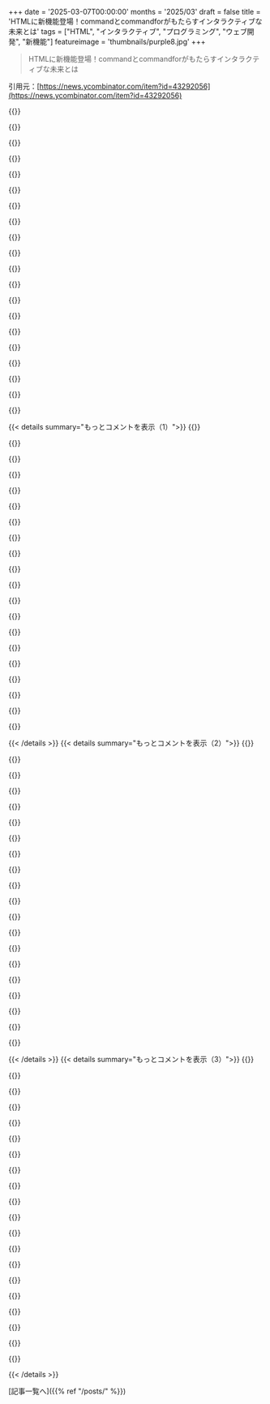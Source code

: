 +++
date = '2025-03-07T00:00:00'
months = '2025/03'
draft = false
title = 'HTMLに新機能登場！commandとcommandforがもたらすインタラクティブな未来とは'
tags = ["HTML", "インタラクティブ", "プログラミング", "ウェブ開発", "新機能"]
featureimage = 'thumbnails/purple8.jpg'
+++

> HTMLに新機能登場！commandとcommandforがもたらすインタラクティブな未来とは

引用元：[https://news.ycombinator.com/item?id=43292056](https://news.ycombinator.com/item?id=43292056)

{{<matomeQuote body="プログラミング言語理論の研究者たちは８０年代から“goto”のより強力な兄貴分“comefrom”について語ってたけど、Intercal でようやく実装されたんだ。Cみたいな言語よりは安全性、パフォーマンス、使いやすさが明らかに優れてるけど、商業市場に浸透するのが難しかったみたい。悪い方が良いってのが理由かも。Javascript がこの機能を取り入れたのは嬉しいし、これが丁寧なプログラミングの流行につながってくれたらいいな。" userName="QuadmasterXLII" createdAt="2025-03-07T17:51:36" color="#785bff">}}

{{<matomeQuote body="Haha、Intercal と“comefrom”をすっかり忘れてたよ。ほんと天才的な考えで、良いプログラミングデザインパターンを維持・サポートするのに苦労してた問題を４０年も前に予測してるね。" userName="bunderbunder" createdAt="2025-03-07T21:00:42" color="#ff5c5c">}}

{{<matomeQuote body="C#にも COMEFROM があるよ： https://github.com/dotnet/roslyn/blob/main/docs/features/int... 使うのは面倒だけど、不可能ではないね。" userName="harrison_clarke" createdAt="2025-03-08T05:18:00" color="">}}

{{<matomeQuote body="＞“丁寧なプログラミングの流行に繋がるといいな”とは言ったけど、でもあまり丁寧すぎるのもダメだね。コンパイラはそれを好まないよ。" userName="alterom" createdAt="2025-03-07T18:04:36" color="">}}

{{<matomeQuote body="最近は“控えめ”がトレンドらしいよ。" userName="esafak" createdAt="2025-03-07T18:42:59" color="">}}

{{<matomeQuote body="まるでガチの Sigma が、いいとも、そんなんだ。" userName="BobbyTables2" createdAt="2025-03-07T23:54:59" color="">}}

{{<matomeQuote body="お母さんによろしく。" userName="krapp" createdAt="2025-03-08T01:46:43" color="">}}

{{<matomeQuote body="うん。" userName="mock-possum" createdAt="2025-03-07T22:21:24" color="">}}

{{<matomeQuote body="まあ、少なくともBooコンパイラは好まないだろうね。 https://en.m.wikipedia.org/wiki/Boo_(programming_language)" userName="fuzztester" createdAt="2025-03-07T22:44:28" color="">}}

{{<matomeQuote body="もちろんそうだね。おべっかを使うコードは本当にうるさい。" userName="SAI_Peregrinus" createdAt="2025-03-07T18:34:40" color="">}}

{{<matomeQuote body="ダウンロードサイトはどこ？Psycho fanatic言語、お願い！" userName="fuzztester" createdAt="2025-03-07T23:10:55" color="">}}

{{<matomeQuote body="commandとcommandforってcomefromと似てるのかな？gotoとも似てる気がする。gotoはトリガーが何をするかを指定するけど、commandとcommandforもそれと同じだよね。comefromは何をするかがトリガーを指定する。これはJavascriptのdocument.addEventListener()と似てる。" userName="Thorrez" createdAt="2025-03-08T15:31:40" color="">}}

{{<matomeQuote body="いや、似てないと思う。gotoとは全く違うし、単なるメソッド呼び出しって感じで、gotoとは関係ないよ。" userName="ancyrweb" createdAt="2025-03-10T03:42:36" color="">}}

{{<matomeQuote body="古いけど、comefromとgotoのPython実装（俺のじゃない）。これはpypyパッケージよりも前のやつだよ。やっぱり理由があるね！" userName="btown" createdAt="2025-03-08T19:07:58" color="">}}

{{<matomeQuote body="Perlは数十年前からcomefromをサポートしてるよ！" userName="stonogo" createdAt="2025-03-07T22:02:30" color="">}}

{{<matomeQuote body="え、Perlはサンスクリットをサポートしてるの？それともRakuは？文法機能があるから、もしかするとサポートするかも。" userName="fuzztester" createdAt="2025-03-07T23:30:06" color="">}}

{{<matomeQuote body="サンスクリットはデーヴァナーガリー文字で書かれていて、これを使う人は10億人近いから、Unicode識別子を扱える言語なら問題ないよ。挑戦したいならRongorongoやクシンゴンでどう？俺は実際のヒエログリフでコーディングしたい。" userName="chuckadams" createdAt="2025-03-08T01:35:41" color="">}}

{{<matomeQuote body="サンスクリットはデーヴァナーガリー文字で書かれる（今はほとんどそう）。ただ、ネイティブ文字はないんだって。Unicodeのスクリプトであれば大丈夫だよ。" userName="chrismorgan" createdAt="2025-03-08T06:18:15" color="">}}

{{<matomeQuote body="TeXはパーサーを再構築でき（ala TeXInfo）、Unicodeエンジンを使えばUTFも使える。TeXはフォントの埋め込みもできるし、Lyxを使えば埋め込んだフォントを書いて見ることができる。" userName="shakna" createdAt="2025-03-08T01:57:53" color="">}}

{{<matomeQuote body="コメントにたくさんの誤りがあるね。インドに住んでるインディアンと話してるってこと、理解してる？サンスクリットの勉強もしてるんだから、意見をちゃんと考えた方がいいよ。まあ、Googleで調べてもいいけどね。Smartでデータを見てみるといいよ。" userName="fuzztester" createdAt="2025-03-08T03:25:29" color="#785bff">}}

{{< details summary="もっとコメントを表示（1）">}}
{{<matomeQuote body="お前、冗談が通じてないんじゃね？治療を受けた方がいいぞ。" userName="chuckadams" createdAt="2025-03-09T03:55:57" color="">}}

{{<matomeQuote body="お前の考え方は弱すぎるし、自分に劣等感があるのが丸見えだ。俺のコメントにいきなり攻撃してきたけど、みんなお前に何も期待してないから。お前みたいなクズの意見を気にするやつなんていない。社会人としての自覚を持てよ、そんなことで人を攻撃してる場合じゃないぞ。" userName="fuzztester" createdAt="2025-03-14T00:01:48" color="">}}

{{<matomeQuote body="それ面白い、俺はそれを冗談だと思ったよ。" userName="zaphirplane" createdAt="2025-03-08T03:28:04" color="">}}

{{<matomeQuote body="同意だ。ちょっとオタクすぎる感じがする。" userName="ncr100" createdAt="2025-03-08T04:06:09" color="">}}

{{<matomeQuote body="全体の理論がわからないけど、非JSデベの俺にはイベントにちょっとオブジェクト指向の甘さを加えただけに見える。ちょっと冗長な気もするけど、グローバルリスナーよりは良いかも。" userName="jayd16" createdAt="2025-03-07T19:27:14" color="">}}

{{<matomeQuote body="COMEFROMはIntercal言語の面白いジョークの一つだ。言語仕様書を読むことを勧めるよ。" userName="gmueckl" createdAt="2025-03-07T19:55:15" color="">}}

{{<matomeQuote body="Intercalのプログラミングマニュアルを探してみたけど、comefromの記載が見当たらなかった。" userName="Voultapher" createdAt="2025-03-08T12:05:28" color="">}}

{{<matomeQuote body="C-INTERCALと呼ばれる方言から来ていて、スペースを入れて書くと『COME FROM』になる。" userName="mannykannot" createdAt="2025-03-08T18:29:41" color="">}}

{{<matomeQuote body="逆計算の『gofrom』や『cometo』だって忘れちゃいけないよ。" userName="DonHopkins" createdAt="2025-03-07T19:00:10" color="">}}

{{<matomeQuote body="俺の新言語には『thataway』や『overyonder』『uptown』の構文を含めるつもり。" userName="mindcrime" createdAt="2025-03-07T23:40:08" color="">}}

{{<matomeQuote body="２のブギー、さあ跳んでみろ" userName="DonHopkins" createdAt="2025-03-08T01:36:53" color="">}}

{{<matomeQuote body="呼んでるかい" userName="edoceo" createdAt="2025-03-07T23:10:44" color="">}}

{{<matomeQuote body="どこから来たのか" userName="yellowapple" createdAt="2025-03-08T03:43:55" color="">}}

{{<matomeQuote body="＞”オプションの同義語について”<br>Leaveは分かるけど、「return from」は続きとして正しく描写されてると思うよ。対して「come from」は非局所のgotoじゃない？" userName="fc417fc802" createdAt="2025-03-07T23:05:40" color="">}}

{{<matomeQuote body="継続についての理解が始まる前に止まったわ" userName="fuzztester" createdAt="2025-03-07T23:33:28" color="">}}

{{<matomeQuote body="真剣かどうか分からないけど、継続は面白いから、誰かの役に立つかもと思って投稿するね。混乱するけど、慣れればそうでもないよ。スタックフレームを独立した状態としてモデル化するんだ。戻るとき、スタックフレームが残ることを考えてみて。その後、戻ったフレームにスタックポインターを戻そうとする。引数を渡すための規則も加えると、継続が分かるようになるよ。" userName="fc417fc802" createdAt="2025-03-08T08:25:06" color="#38d3d3">}}

{{<matomeQuote body="戻ったフレームにスタックポインターを戻す？そこが継続が分からなくなるポイントだよね。" userName="bryanrasmussen" createdAt="2025-03-08T11:00:37" color="">}}

{{<matomeQuote body="その部分が難しいよね。もうスタックはないんだ。関数のアクティベーションレコードはヒープに割り当てられて、必要なだけ残ることができる。" userName="cyco130" createdAt="2025-03-08T13:09:19" color="">}}

{{<matomeQuote body="＞ボタンはウェブでのインタラクティビティの基盤だっていうのはすごくうまいまとめだと思う。確かに、インタラクティビティの基盤を提供するのはハイパーリンクだよね。" userName="qwery" createdAt="2025-03-08T04:32:27" color="#ff5c5c">}}

{{<matomeQuote body="ハイパーリンクはインタラクティブじゃない気がする。あれはブックマークのようなもので、リンクをクリックしてページ間を移動するだけだし。" userName="afavour" createdAt="2025-03-08T05:24:11" color="">}}


{{< /details >}}
{{< details summary="もっとコメントを表示（2）">}}
{{<matomeQuote body="ハイパーリンクとクエリパラメータでインタラクティビティを実現する例もあるよ。例えば、テーブルをソートする時にカラムヘッダーをリンクにして、?sort_by={colname}を追加してサーバーに知らせる、とか。" userName="porridgeraisin" createdAt="2025-03-08T05:32:13" color="">}}

{{<matomeQuote body="確かに厳密に言えば、GETリクエストはサーバーの可視状態を変更すべきじゃないから、ソートはインタラクティブとは言えないかも。新しいコンテンツを追加するにはPOSTが必要だし。" userName="xg15" createdAt="2025-03-08T09:58:10" color="">}}

{{<matomeQuote body="GETパラメータでのソートはサーバーの状態には影響しないけど、クライアントから見るとソートしたデータは意味があるよね。切り分けが難しいけど、このルールについてもっと知りたい。" userName="social_quotient" createdAt="2025-03-08T12:20:52" color="">}}

{{<matomeQuote body="ごめん、ソートを忘れてた。クエリの結果をソートするのはサーバーサイドでGETリクエストでも問題ない。ただし、デフォルトのソート順を設定するのはNG。" userName="xg15" createdAt="2025-03-08T12:52:52" color="#ff5733">}}

{{<matomeQuote body="GETリクエストはログが残るから、サーバーの状態が変わることもあると思う。ログの解析でエラーも起こるから、注意が必要。" userName="neuroelectron" createdAt="2025-03-08T12:10:16" color="">}}

{{<matomeQuote body="GETリクエストはサーバーでの可視的な状態を変更すべきじゃない。例えば、GETで投稿を追加するとルール違反になるんだ。" userName="xg15" createdAt="2025-03-08T12:14:07" color="">}}

{{<matomeQuote body="技術的なことで言うと、ボタンとJSの結果は同じ体験だと思う。ただし、遅延があるけど。" userName="afavour" createdAt="2025-03-08T05:38:24" color="">}}

{{<matomeQuote body="＞ハイパーリンクとクエリパラメータを使うって、サーバー処理なしでもできるよね。ページが返ってきた後、クライアントで処理してテーブルを並べ替えられるし。" userName="lelanthran" createdAt="2025-03-08T15:16:55" color="">}}

{{<matomeQuote body="そうだよね、でもそれもボタンとして実装されてたんじゃない？input type=”submit”は1993年にはボタンを表示してたと思う。JavaScriptなしでリンクのように動作して、でもボタンだったんだよね。" userName="furyofantares" createdAt="2025-03-08T06:45:13" color="">}}

{{<matomeQuote body="当時の一番目立つ違いは、リンクの行き先がブラウザに明示されてたのに対し、inputボタンは完全に不透明だったことだよね。画像を使ったボタンをa hrefタグの中に作って、GETリクエストを発生させてた。POSTリクエストをする唯一の方法は、フォームの中のボタンだった。" userName="pmontra" createdAt="2025-03-08T07:39:49" color="#45d325">}}

{{<matomeQuote body="著者が言いたいのはおそらくハイパーメディアのことだね。ボタンとリンクはただの手段で、ユーザーがクリックしたりマウスを動かさない限りインタラクティビティは発生しない。クライアントだけのインタラクティビティについても話せるけど、その話題ではないね。" userName="ancyrweb" createdAt="2025-03-10T03:45:57" color="">}}

{{<matomeQuote body="例外として考えられるのは、<br>- URLハッシュリンクとCSSの:target擬似クラス。<br>- iframeをターゲットにするリンク。<br>これらのパターンを乱用することを勧めるわけじゃないけど、軽いインタラクティビティには使えるよ。" userName="smac__" createdAt="2025-03-08T12:43:32" color="">}}

{{<matomeQuote body="それらは単にハイパーリンクがボタンのように振る舞うための追加機能だよ。ただし、厳密な定義では「ハイパーリンク」は二つのウェブページをつなぐリンクだからね。" userName="spoaceman7777" createdAt="2025-03-08T14:11:32" color="">}}

{{<matomeQuote body="著者がウェブのインタラクティビティの基礎について考えたのか、ただAIにいい感じのイントロを書かせたのかはよく分からないな。" userName="skobes" createdAt="2025-03-08T13:06:03" color="">}}

{{<matomeQuote body="InvokersはChromeだけのものじゃないよ、気になってる人のために言っておくけど、すでにFirefoxのナイトリービルドにも入ってるからね。<br>https://developer.mozilla.org/en-US/docs/Web/API/HTMLButtonE..." userName="msub2" createdAt="2025-03-07T17:51:29" color="">}}

{{<matomeQuote body="WebKitは「サポート」立場を取ったみたいだね。<br>https://github.com/WebKit/standards-positions/issues/264" userName="Kerrick" createdAt="2025-03-07T18:00:04" color="">}}

{{<matomeQuote body="仕様について:<br>button要素, commandfor属性: <br>https://html.spec.whatwg.org/multipage/form-elements.html#at...<br>button要素, command属性: <br>https://html.spec.whatwg.org/multipage/form-elements.html#at..." userName="jt2190" createdAt="2025-03-07T17:50:13" color="">}}

{{<matomeQuote body="これはほんとにNextやBe、Appleが30年前に使用したアクション/メッセージングパターンなの？それとも何か見落としてた？有用だったけど、結局はインターフェースベースのコントローラーパターンに進化したと思う。多くの改善要求が出てくるだろうね。" userName="hoc" createdAt="2025-03-07T18:14:03" color="">}}

{{<matomeQuote body="Webが15年遅れてると思ってたけど、実は30年古い技術に追いついてるんだなって感じ。こんなニュースはムカつくね。自分が使えるものになると思ってたけど、膝の変形性関節症になっちゃって、まだ使い物にならない。悲しい気持ちだわ。" userName="wruza" createdAt="2025-03-08T00:45:40" color="">}}

{{<matomeQuote body="何が役立つものになる可能性があったのかな？" userName="9dev" createdAt="2025-03-08T08:03:00" color="">}}


{{< /details >}}
{{< details summary="もっとコメントを表示（3）">}}
{{<matomeQuote body="新しいアイデアではなく、ChromeとWebの仕様に実装されたってだけだよ。" userName="dartos" createdAt="2025-03-07T19:00:17" color="">}}

{{<matomeQuote body="＞”新しいcommandとcommandfor属性が、popovertargetactionとpopovertarget属性を強化・置き換える。”<br>これって新しい基本機能になったってこと？置き換えるってどういう意味？将来的に不要になったら消されたりするのかな？今後追加されるものについて、開発者たちは本当にその影響を考えてるんだろうかって疑問に思う。" userName="nikeee" createdAt="2025-03-07T19:58:36" color="#38d3d3">}}

{{<matomeQuote body="私もそれは変だと思った。先にメディアコントロール向けに実装してから、後でpopovertarget属性を統合する方が理にかなった気がする。これってウェブ機能の最速廃止記録かも。" userName="mubou" createdAt="2025-03-08T02:34:23" color="">}}

{{<matomeQuote body="私の脳の働きなのか、美的な問題なのか分からないけど、文字列でプログラミングするのが全然ダメ。特にアクセシビリティの利点は理解できるけど、要素IDを使うことにはあまりワクワクしないな。" userName="mpalmer" createdAt="2025-03-07T21:10:40" color="">}}

{{<matomeQuote body="文字列のコードは私のお手本のようなコード臭。できるし、正しく書けばうまくいくけど、結局は問題を先延ばしにしてるだけ。HTML要素は文書を表すものなので、自然に文字列的だけど、複雑なアプリケーションでは物足りない。これはハックだよ。とはいえ、話題の機能が悪いわけではない。ただのハックだと思う。" userName="qwery" createdAt="2025-03-08T05:20:05" color="#45d325">}}

{{<matomeQuote body="それには同意するけど、少なくとも一貫性はあるよね。’for’、’list’、’aria-labelledby’、’aria-describedby’などの属性もこういう風に機能するから。" userName="ximm" createdAt="2025-03-08T08:38:52" color="">}}

{{<matomeQuote body="私もあまり好きじゃないけど、フレームワークでカバーできるし、フレームワークが合わなければ良い構成要素にはなると思うよ。" userName="hdjrudni" createdAt="2025-03-07T21:27:46" color="">}}

{{<matomeQuote body="そうだね、間違いない。ただし、イベントは素晴らしいと思うし、これは既存のフレームワークあってもシンプルになると思う。テンプレートを使わない限り、Epipenをしまえるよ。" userName="mpalmer" createdAt="2025-03-07T21:34:50" color="">}}

{{<matomeQuote body="あなたの言いたいこと、わかるよ。" userName="conartist6" createdAt="2025-03-08T00:14:48" color="">}}

{{<matomeQuote body="２０２５：＞”HTMLはボタン用にonclickハンドラーを提供するけど、これらはCSPルールの関係でデモやチュートリアル以外では禁止されることが多い。”<br>２０３３：＞”HTMLはボタン用にcommandとcommandforハンドラーを提供するけど、これらはCSPルールの関係でデモやチュートリアル以外では禁止されることが多い。”" userName="gred" createdAt="2025-03-08T21:02:12" color="">}}

{{<matomeQuote body="僕の失読症の自分は、HTMLのcommandにワクワクしたよ。" userName="darth_avocado" createdAt="2025-03-07T17:54:31" color="">}}

{{<matomeQuote body="今日、Red AlertをThree.jsに移植しているプロジェクトを見つけたよ：<br>https://github.com/chongdashu/CnC_Red_Alert-ThreeJs" userName="DeathRay2K" createdAt="2025-03-07T19:14:44" color="#45d325">}}

{{<matomeQuote body="僕もそう思った。ボタンについて読んでいて、ゲームはどこにあるんだろうって思ったよ。でもボタンは面白いね。" userName="k6hkUZtLUM" createdAt="2025-03-07T18:29:41" color="">}}

{{<matomeQuote body="ボタンについて読んでいる時、これがCommand and Conquerを新しい形でトランスパイルするのにどう機能するのかを期待してたよ。新機能は本当にありがたいけど。" userName="netghost" createdAt="2025-03-07T18:22:54" color="">}}

{{<matomeQuote body="完全なAPIなしで実装したのはどうかと思う。5つのコマンドだけじゃなくて、HTML経由で全てのJavaScript機能を実装できる可能性があるから、数千のコマンドにもなるかもしれない。" userName="vFunct" createdAt="2025-03-07T18:10:03" color="">}}

{{<matomeQuote body="実装は難しくないと思うよ。コマンド文字列をこう変換すればいいんじゃないかな：<br>1. ダッシュで分割して配列にする<br>2. 最初の配列の最初の文字を小文字、他は大文字にする<br>3. くっつける<br>4. `document.getElementById(element.commandfor)[concatenated]()`を使う。もちろん、要素が存在するか、メソッドが存在するか、パラメータがないかのチェックはしてないけど。でも、カスタムコマンドも簡単にできるようになるよ。" userName="PokestarFan" createdAt="2025-03-07T19:17:41" color="#ff5c5c">}}

{{<matomeQuote body="これはインラインJSの安全な代替品を目指しているから、任意のJSを実行するのは逆効果だと思う。" userName="rafram" createdAt="2025-03-08T12:37:10" color="">}}

{{<matomeQuote body="実際の力はカスタムコマンドとそれを実装する標準的な方法にあると思う。標準のコマンドは常に便利なだけで、多くの人が複雑さが増すとカスタム版に変えるからね。閉じるコマンドのようなものも、--my-closeみたいになるし、dialogEl.close()を呼ぶ前にいくつかのチェックが入るよ。" userName="Someone1234" createdAt="2025-03-07T19:08:28" color="">}}

{{<matomeQuote body="確かにそう思う。複雑なUIでもJSが必要なケースが思いつかないな。段階的に導入できる道筋を示してるのかも。" userName="ericyd" createdAt="2025-03-07T18:50:07" color="#ff5c5c">}}

{{<matomeQuote body="HTMLが改善されているのは良いけど、まだまだ先は長いね。HTMXの人たちには面白いアイデアがいくつかあるね。" userName="gatinsama" createdAt="2025-03-07T18:12:05" color="#45d325">}}


{{< /details >}}


[記事一覧へ]({{% ref "/posts/" %}})

